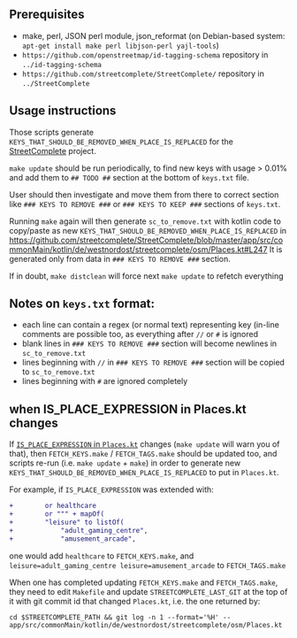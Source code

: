 ## Prerequisites
- make, perl, JSON perl module, json_reformat (on Debian-based system: `apt-get install make perl libjson-perl yajl-tools`)
- `https://github.com/openstreetmap/id-tagging-schema` repository in `../id-tagging-schema`
- `https://github.com/streetcomplete/StreetComplete/` repository in `../StreetComplete`

## Usage instructions

Those scripts generate `KEYS_THAT_SHOULD_BE_REMOVED_WHEN_PLACE_IS_REPLACED` for the [StreetComplete](https://github.com/streetcomplete/StreetComplete) project.

`make update` should be run periodically, to find new keys with usage > 0.01%
and add them to `## TODO ##` section at the bottom of `keys.txt` file.

User should then investigate and move them from there to correct section
like `### KEYS TO REMOVE ###` or `### KEYS TO KEEP ###` sections of `keys.txt`.

Running `make` again will then generate `sc_to_remove.txt` with kotlin code to copy/paste as new
`KEYS_THAT_SHOULD_BE_REMOVED_WHEN_PLACE_IS_REPLACED` in
https://github.com/streetcomplete/StreetComplete/blob/master/app/src/commonMain/kotlin/de/westnordost/streetcomplete/osm/Places.kt#L247
It is generated only from data in `### KEYS TO REMOVE ###` section.

If in doubt, `make distclean` will force next `make update` to refetch everything

## Notes on `keys.txt` format:

* each line can contain a regex (or normal text) representing key (in-line comments are possible too, as everything after `//` or `#` is ignored
* blank lines in `### KEYS TO REMOVE ###` section will become newlines in `sc_to_remove.txt`
* lines beginning with `//` in `### KEYS TO REMOVE ###` section will be copied to `sc_to_remove.txt`
* lines beginning with `#` are ignored completely

## when IS_PLACE_EXPRESSION in Places.kt changes

If [`IS_PLACE_EXPRESSION` in `Places.kt`](https://github.com/streetcomplete/StreetComplete/blob/master/app/src/commonMain/kotlin/de/westnordost/streetcomplete/osm/Places.kt#L34-L204)
changes (`make update` will warn you of that), then `FETCH_KEYS.make` / `FETCH_TAGS.make` should be updated too,
and scripts re-run (i.e. `make update` + `make`) in order to generate new
`KEYS_THAT_SHOULD_BE_REMOVED_WHEN_PLACE_IS_REPLACED` to put in `Places.kt`.

For example, if `IS_PLACE_EXPRESSION` was extended with:

```diff
+        or healthcare
+        or """ + mapOf(
+        "leisure" to listOf(
+            "adult_gaming_centre",
+            "amusement_arcade",
```

one would add `healthcare` to `FETCH_KEYS.make`, and `leisure=adult_gaming_centre leisure=amusement_arcade` to `FETCH_TAGS.make`

When one has completed updating `FETCH_KEYS.make` and `FETCH_TAGS.make`, they need to edit `Makefile` and update
`STREETCOMPLETE_LAST_GIT` at the top of it with git commit id that changed `Places.kt`, i.e. the one returned by:
```
cd $STREETCOMPLETE_PATH && git log -n 1 --format='%H' -- app/src/commonMain/kotlin/de/westnordost/streetcomplete/osm/Places.kt
```
